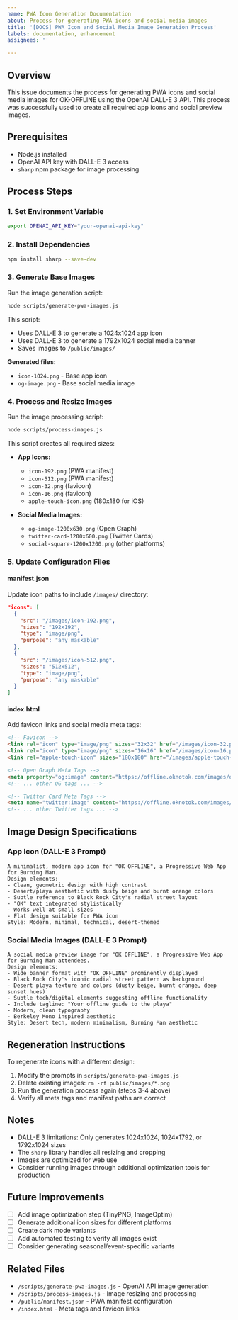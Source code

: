 ```yaml
---
name: PWA Icon Generation Documentation
about: Process for generating PWA icons and social media images
title: '[DOCS] PWA Icon and Social Media Image Generation Process'
labels: documentation, enhancement
assignees: ''

---
```


## Overview

This issue documents the process for generating PWA icons and social media images for OK-OFFLINE using the OpenAI DALL-E 3 API. This process was successfully used to create all required app icons and social preview images.

## Prerequisites

- Node.js installed
- OpenAI API key with DALL-E 3 access
- `sharp` npm package for image processing

## Process Steps

### 1. Set Environment Variable

```bash
export OPENAI_API_KEY="your-openai-api-key"
```

### 2. Install Dependencies

```bash
npm install sharp --save-dev
```

### 3. Generate Base Images

Run the image generation script:

```bash
node scripts/generate-pwa-images.js
```

This script:
- Uses DALL-E 3 to generate a 1024x1024 app icon
- Uses DALL-E 3 to generate a 1792x1024 social media banner
- Saves images to `/public/images/`

**Generated files:**
- `icon-1024.png` - Base app icon
- `og-image.png` - Base social media image

### 4. Process and Resize Images

Run the image processing script:

```bash
node scripts/process-images.js
```

This script creates all required sizes:
- **App Icons:**
  - `icon-192.png` (PWA manifest)
  - `icon-512.png` (PWA manifest)
  - `icon-32.png` (favicon)
  - `icon-16.png` (favicon)
  - `apple-touch-icon.png` (180x180 for iOS)

- **Social Media Images:**
  - `og-image-1200x630.png` (Open Graph)
  - `twitter-card-1200x600.png` (Twitter Cards)
  - `social-square-1200x1200.png` (other platforms)

### 5. Update Configuration Files

#### manifest.json
Update icon paths to include `/images/` directory:
```json
"icons": [
  {
    "src": "/images/icon-192.png",
    "sizes": "192x192",
    "type": "image/png",
    "purpose": "any maskable"
  },
  {
    "src": "/images/icon-512.png",
    "sizes": "512x512",
    "type": "image/png",
    "purpose": "any maskable"
  }
]
```

#### index.html
Add favicon links and social media meta tags:
```html
<!-- Favicon -->
<link rel="icon" type="image/png" sizes="32x32" href="/images/icon-32.png">
<link rel="icon" type="image/png" sizes="16x16" href="/images/icon-16.png">
<link rel="apple-touch-icon" sizes="180x180" href="/images/apple-touch-icon.png">

<!-- Open Graph Meta Tags -->
<meta property="og:image" content="https://offline.oknotok.com/images/og-image-1200x630.png">
<!-- ... other OG tags ... -->

<!-- Twitter Card Meta Tags -->
<meta name="twitter:image" content="https://offline.oknotok.com/images/twitter-card-1200x600.png">
<!-- ... other Twitter tags ... -->
```

## Image Design Specifications

### App Icon (DALL-E 3 Prompt)
```
A minimalist, modern app icon for "OK OFFLINE", a Progressive Web App for Burning Man. 
Design elements: 
- Clean, geometric design with high contrast
- Desert/playa aesthetic with dusty beige and burnt orange colors
- Subtle reference to Black Rock City's radial street layout
- "OK" text integrated stylistically
- Works well at small sizes
- Flat design suitable for PWA icon
Style: Modern, minimal, technical, desert-themed
```

### Social Media Images (DALL-E 3 Prompt)
```
A social media preview image for "OK OFFLINE", a Progressive Web App for Burning Man attendees.
Design elements:
- Wide banner format with "OK OFFLINE" prominently displayed
- Black Rock City's iconic radial street pattern as background
- Desert playa texture and colors (dusty beige, burnt orange, deep sunset hues)
- Subtle tech/digital elements suggesting offline functionality
- Include tagline: "Your offline guide to the playa"
- Modern, clean typography
- Berkeley Mono inspired aesthetic
Style: Desert tech, modern minimalism, Burning Man aesthetic
```

## Regeneration Instructions

To regenerate icons with a different design:

1. Modify the prompts in `scripts/generate-pwa-images.js`
2. Delete existing images: `rm -rf public/images/*.png`
3. Run the generation process again (steps 3-4 above)
4. Verify all meta tags and manifest paths are correct

## Notes

- DALL-E 3 limitations: Only generates 1024x1024, 1024x1792, or 1792x1024 sizes
- The `sharp` library handles all resizing and cropping
- Images are optimized for web use
- Consider running images through additional optimization tools for production

## Future Improvements

- [ ] Add image optimization step (TinyPNG, ImageOptim)
- [ ] Generate additional icon sizes for different platforms
- [ ] Create dark mode variants
- [ ] Add automated testing to verify all images exist
- [ ] Consider generating seasonal/event-specific variants

## Related Files

- `/scripts/generate-pwa-images.js` - OpenAI API image generation
- `/scripts/process-images.js` - Image resizing and processing
- `/public/manifest.json` - PWA manifest configuration
- `/index.html` - Meta tags and favicon links